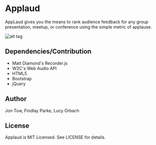 # Applaud

AppLaud gives you the means to rank audience feedback for any group presentation, meetup, or conference using the simple metric of applause.

![alt tag](https://raw.github.com/finvansant/AppLaud_app/master/public/applaud_logo.png)


## Dependencies/Contribution

* Matt Diamond's Recorder.js
* W3C's Web Audio API
* HTML5
* Bootstrap
* jQuery


## Author

Jon Tow, Findlay Parke, Lucy Orbach

## License

Applaud is MIT Licensed. See LICENSE for details.
